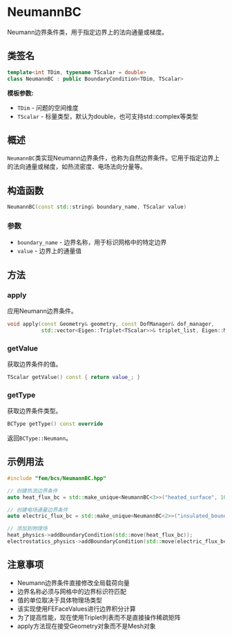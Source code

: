 # NeumannBC

Neumann边界条件类，用于指定边界上的法向通量或梯度。

## 类签名

```cpp
template<int TDim, typename TScalar = double>
class NeumannBC : public BoundaryCondition<TDim, TScalar>
```

**模板参数:**
- `TDim` - 问题的空间维度
- `TScalar` - 标量类型，默认为double，也可支持std::complex<double>等类型

## 概述

`NeumannBC`类实现Neumann边界条件，也称为自然边界条件。它用于指定边界上的法向通量或梯度，如热流密度、电场法向分量等。

## 构造函数

```cpp
NeumannBC(const std::string& boundary_name, TScalar value)
```

### 参数

- `boundary_name` - 边界名称，用于标识网格中的特定边界
- `value` - 边界上的通量值

## 方法

### apply

应用Neumann边界条件。

```cpp
void apply(const Geometry& geometry, const DofManager& dof_manager,
           std::vector<Eigen::Triplet<TScalar>>& triplet_list, Eigen::Matrix<TScalar, Eigen::Dynamic, 1>& F_global) const override;
```

### getValue

获取边界条件的值。

```cpp
TScalar getValue() const { return value_; }
```

### getType

获取边界条件类型。

```cpp
BCType getType() const override
```

返回`BCType::Neumann`。

## 示例用法

```cpp
#include "fem/bcs/NeumannBC.hpp"

// 创建热流边界条件
auto heat_flux_bc = std::make_unique<NeumannBC<3>>("heated_surface", 1000.0); // 1000 W/m²

// 创建电场通量边界条件
auto electric_flux_bc = std::make_unique<NeumannBC<2>>("insulated_boundary", 0.0); // 0 C/m²

// 添加到物理场
heat_physics->addBoundaryCondition(std::move(heat_flux_bc));
electrostatics_physics->addBoundaryCondition(std::move(electric_flux_bc));
```

## 注意事项

- Neumann边界条件直接修改全局载荷向量
- 边界名称必须与网格中的边界标识符匹配
- 值的单位取决于具体物理场类型
- 该实现使用FEFaceValues进行边界积分计算
- 为了提高性能，现在使用Triplet列表而不是直接操作稀疏矩阵
- apply方法现在接受Geometry对象而不是Mesh对象